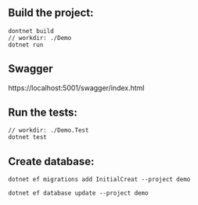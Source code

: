 
## Build the project:

```
dontnet build
// workdir: ./Demo
dotnet run
```

## Swagger

https://localhost:5001/swagger/index.html


## Run the tests:

```
// workdir: ./Demo.Test
dotnet test
```


## Create database:

```
dotnet ef migrations add InitialCreat --project demo

dotnet ef database update --project demo
```
